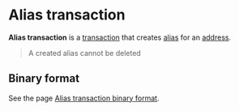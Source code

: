 # Alias transaction

**Alias transaction** is a [transaction](/blockchain/transaction.md) that creates [alias](/blockchain/alias.md) for an [address](/blockchain/account/address.md).

> A created alias cannot be deleted

## Binary format

See the page [Alias transaction binary format](/blockchain/binary-format/transaction-binary-format/alias-transaction-binary-format.md).
